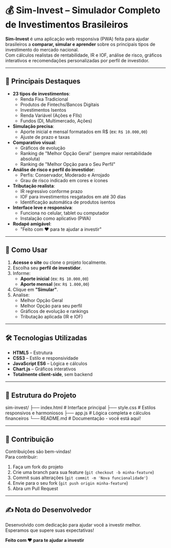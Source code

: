 # 💰 Sim-Invest – Simulador Completo de Investimentos Brasileiros

**Sim-Invest** é uma aplicação web responsiva (PWA) feita para ajudar brasileiros a **comparar, simular e aprender** sobre os principais tipos de investimento do mercado nacional.  
Com cálculos realistas de rentabilidade, IR e IOF, análise de risco, gráficos interativos e recomendações personalizadas por perfil de investidor.

---

## 🚀 Principais Destaques

- **23 tipos de investimentos**:
  - Renda Fixa Tradicional
  - Produtos de Fintechs/Bancos Digitais
  - Investimentos Isentos
  - Renda Variável (Ações e FIIs)
  - Fundos (DI, Multimercado, Ações)
- **Simulação precisa**:
  - Aporte inicial e mensal formatados em R$ (ex: `R$ 10.000,00`)
  - Ajuste de prazo e taxas
- **Comparativo visual**:
  - Gráficos de evolução
  - Ranking de "Melhor Opção Geral" (sempre maior rentabilidade absoluta)
  - Ranking de "Melhor Opção para o Seu Perfil"
- **Análise de risco e perfil do investidor**:
  - Perfis: Conservador, Moderado e Arrojado
  - Grau de risco indicado em cores e ícones
- **Tributação realista**:
  - IR regressivo conforme prazo
  - IOF para investimentos resgatados em até 30 dias
  - Identificação automática de produtos isentos
- **Interface leve e responsiva**:
  - Funciona no celular, tablet ou computador
  - Instalação como aplicativo (PWA)
- **Rodapé amigável**:
  - "Feito com ❤️ para te ajudar a investir"

---

## 📖 Como Usar

1. **Acesse o site** ou clone o projeto localmente.
2. Escolha seu **perfil de investidor**.
3. Informe:
   - **Aporte inicial** (ex: `R$ 10.000,00`)
   - **Aporte mensal** (ex: `R$ 1.000,00`)
4. Clique em **"Simular"**.
5. Analise:
   - Melhor Opção Geral
   - Melhor Opção para seu perfil
   - Gráficos de evolução e rankings
   - Tributação aplicada (IR e IOF)

---

## 🛠 Tecnologias Utilizadas

- **HTML5** – Estrutura
- **CSS3** – Estilo e responsividade
- **JavaScript ES6** – Lógica e cálculos
- **Chart.js** – Gráficos interativos
- **Totalmente client-side**, sem backend

---

## 📂 Estrutura do Projeto

sim-invest/
├── index.html        # Interface principal
├── style.css         # Estilos responsivos e harmoniosos
├── app.js            # Lógica completa e cálculos financeiros
└── README.md         # Documentação - você está aqui!

---

## 🤝 Contribuição

Contribuições são bem-vindas!  
Para contribuir:
1. Faça um fork do projeto
2. Crie uma branch para sua feature (`git checkout -b minha-feature`)
3. Commit suas alterações (`git commit -m 'Nova funcionalidade'`)
4. Envie para o seu fork (`git push origin minha-feature`)
5. Abra um Pull Request

---

## ✍️ Nota do Desenvolvedor

Desenvolvido com dedicação para ajudar você a investir melhor.  
Esperamos que supere suas expectativas!

**Feito com ❤️ para te ajudar a investir**

